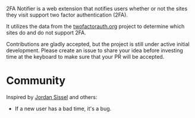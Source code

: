 2FA Notifier is a web extension that notifies users
whether or not the sites they visit support 
two factor authentication (2FA).

It utilizes the data from the [twofactorauth.org](twofactorauth.org)
project to determine which sites do and do not support 2FA.

Contributions are gladly accepted, but the project is still under
active initial development. Please create an issue to share your
idea before investing time at the keyboard to make sure that your
PR will be accepted.

# Community
Inspired by [Jordan Sissel](https://gist.github.com/jordansissel/3088552) and others:

* If a new user has a bad time, it's a bug.
